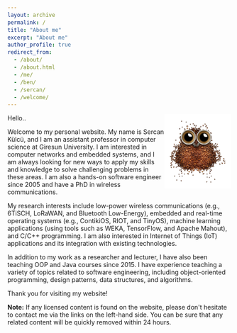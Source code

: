 ```yaml
---
layout: archive
permalink: /
title: "About me"
excerpt: "About me"
author_profile: true
redirect_from: 
  - /about/
  - /about.html
  - /me/
  - /ben/
  - /sercan/
  - /welcome/
---
```


<img align="right" width="150" alt="owl coffee beans" src="/images/owl-coffee-beans.png">

Hello..

Welcome to my personal website. My name is Sercan Külcü, and I am an assistant professor in computer science at Giresun University. I am interested in computer networks and embedded systems, and I am always looking for new ways to apply my skills and knowledge to solve challenging problems in these areas. I am also a hands-on software engineer since 2005 and have a PhD in wireless communications.

My research interests include low-power wireless communications (e.g., 6TiSCH, LoRaWAN, and Bluetooth Low-Energy), embedded and real-time operating systems (e.g., ContikiOS, RIOT, and TinyOS), machine learning applications (using tools such as WEKA, TensorFlow, and Apache Mahout), and C/C++ programming. I am also interested in Internet of Things (IoT) applications and its integration with existing technologies.

In addition to my work as a researcher and lecturer, I have also been teaching OOP and Java courses since 2015. I have experience teaching a variety of topics related to software engineering, including object-oriented programming, design patterns, data structures, and algorithms.

Thank you for visiting my website!

**Note:** If any licensed content is found on the website, please don't hesitate to contact me via the links on the left-hand side. You can be sure that any related content will be quickly removed within 24 hours.

<!--
<script data-name="BMC-Widget" data-cfasync="false" src="https://cdnjs.buymeacoffee.com/1.0.0/widget.prod.min.js" data-id="sercankulc" data-description="Support me on Buy me a coffee!" data-message="Thank you for visiting!" data-color="#5F7FFF" data-position="Right" data-x_margin="18" data-y_margin="18"></script>
-->

<!--
<a width="100%" height="600px" class="twitter-timeline" href="https://twitter.com/sercandev?ref_src=twsrc%5Etfw">Tweets by Sercan Külcü</a> <script async src="https://platform.twitter.com/widgets.js" charset="utf-8"></script>
-->
